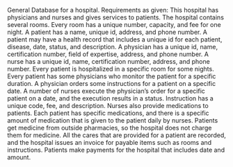 General Database for a hospital.
Requirements as given: 
This hospital has physicians and nurses and gives services to patients.
The hospital contains several rooms.
Every room has a unique number, capacity, and fee for one night.
A patient has a name, unique id, address, and phone number.
A patient may have a health record that includes a unique id for each patient, disease, date, status, and description.
A physician has a unique id, name, certification number, field of expertise, address, and phone number.
A nurse has a unique id, name, certification number, address, and phone number.
Every patient is hospitalized in a specific room for some nights.
Every patient has some physicians who monitor the patient for a specific duration.
A physician orders some instructions for a patient on a specific date.
A number of nurses execute the physician’s order for a specific patient on a date, and the execution results in a status.
Instruction has a unique code, fee, and description.
Nurses also provide medications to patients.
Each patient has specific medications, and there is a specific amount of medication that is given to the patient daily by nurses.
Patients get medicine from outside pharmacies, so the hospital does not charge them for medicine.
All the cares that are provided for a patient are recorded, and the hospital issues an invoice for payable items such as rooms and instructions.
Patients make payments for the hospital that includes date and amount.
